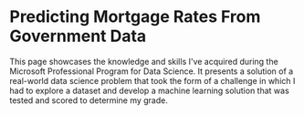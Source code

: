 # Predicting Mortgage Rates From Government Data
This page showcases the knowledge and skills I've acquired during the Microsoft Professional Program for Data Science. It presents a solution of a real-world data science problem that took the form of a challenge in which I had to explore a dataset and develop a machine learning solution that was tested and scored to determine my grade.
